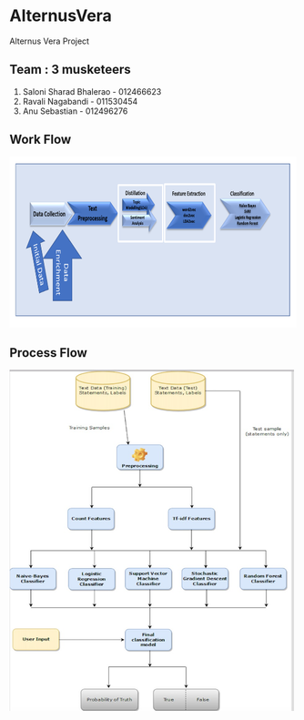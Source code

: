 # AlternusVera
Alternus Vera Project

## Team : 3 musketeers 
1. Saloni Sharad Bhalerao - 012466623
2. Ravali Nagabandi - 011530454
3. Anu Sebastian - 012496276

## Work Flow 
<img src="https://github.com/anuksebastian/AlternusVera/blob/master/workflow.PNG" width="700" height="300" />

## Process Flow 
<img src="https://github.com/anuksebastian/AlternusVera/blob/master/ProcessFlow.jpeg" width="500" height="600" />   
